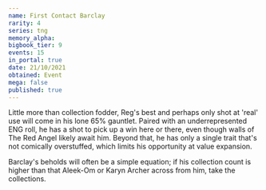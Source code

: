 ```yaml
---
name: First Contact Barclay
rarity: 4
series: tng
memory_alpha:
bigbook_tier: 9
events: 15
in_portal: true
date: 21/10/2021
obtained: Event
mega: false
published: true
---
```


Little more than collection fodder, Reg's best and perhaps only shot at 'real' use will come in his lone 65% gauntlet. Paired with an underrepresented ENG roll, he has a shot to pick up a win here or there, even though walls of The Red Angel likely await him. Beyond that, he has only a single trait that's not comically overstuffed, which limits his opportunity at value expansion. 

Barclay's beholds will often be a simple equation; if his collection count is higher than that Aleek-Om or Karyn Archer across from him, take the collections.
